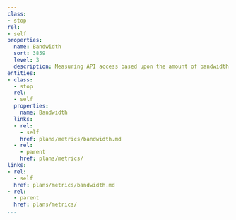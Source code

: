 ```yaml
---
class:
- stop
rel:
- self
properties:
  name: Bandwidth
  sort: 3859
  level: 3
  description: Measuring API access based upon the amount of bandwidth used.
entities:
- class:
  - stop
  rel:
  - self
  properties:
    name: Bandwidth
  links:
  - rel:
    - self
    href: plans/metrics/bandwidth.md
  - rel:
    - parent
    href: plans/metrics/
links:
- rel:
  - self
  href: plans/metrics/bandwidth.md
- rel:
  - parent
  href: plans/metrics/
...
```

